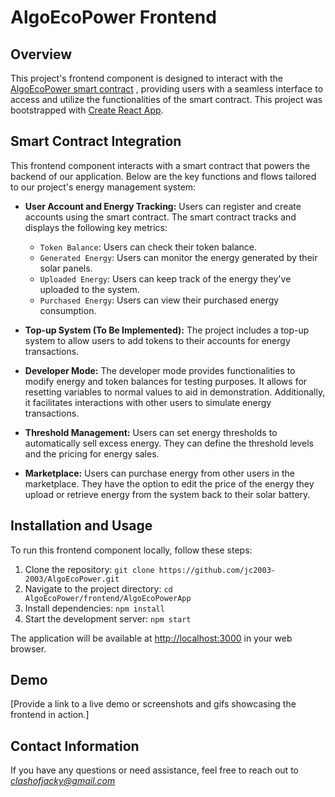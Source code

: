 # AlgoEcoPower Frontend

## Overview

This project's frontend component is designed to interact with the [AlgoEcoPower smart contract](https://github.com/JackyChung2003/AlgoEcoPower/tree/main/Backend)
, providing users with a seamless interface to access and utilize the functionalities of the smart contract.
This project was bootstrapped with [Create React App](https://github.com/facebook/create-react-app).

## Smart Contract Integration

This frontend component interacts with a smart contract that powers the backend of our application. Below are the key functions and flows tailored to our project's energy management system:

- **User Account and Energy Tracking:** Users can register and create accounts using the smart contract. The smart contract tracks and displays the following key metrics:
  - `Token Balance`: Users can check their token balance.
  - `Generated Energy`: Users can monitor the energy generated by their solar panels.
  - `Uploaded Energy`: Users can keep track of the energy they've uploaded to the system.
  - `Purchased Energy`: Users can view their purchased energy consumption.

- **Top-up System (To Be Implemented):** The project includes a top-up system to allow users to add tokens to their accounts for energy transactions.

- **Developer Mode:** The developer mode provides functionalities to modify energy and token balances for testing purposes. It allows for resetting variables to normal values to aid in demonstration. Additionally, it facilitates interactions with other users to simulate energy transactions.

- **Threshold Management:** Users can set energy thresholds to automatically sell excess energy. They can define the threshold levels and the pricing for energy sales.

- **Marketplace:** Users can purchase energy from other users in the marketplace. They have the option to edit the price of the energy they upload or retrieve energy from the system back to their solar battery.


## Installation and Usage

To run this frontend component locally, follow these steps:

1. Clone the repository: `git clone https://github.com/jc2003-2003/AlgoEcoPower.git`
2. Navigate to the project directory: `cd AlgoEcoPower/frontend/AlgoEcoPowerApp`
3. Install dependencies: `npm install`
4. Start the development server: `npm start`

The application will be available at [http://localhost:3000](http://localhost:3000) in your web browser.

## Demo

[Provide a link to a live demo or screenshots and gifs showcasing the frontend in action.]

## Contact Information

If you have any questions or need assistance, feel free to reach out to *clashofjacky@gmail.com*

